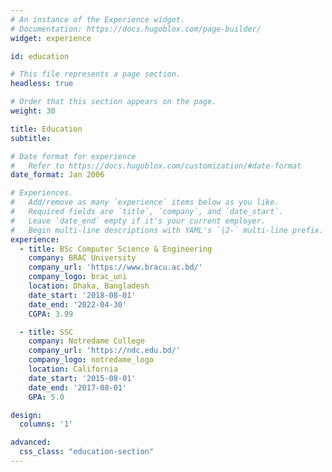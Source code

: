 ```yaml
---
# An instance of the Experience widget.
# Documentation: https://docs.hugoblox.com/page-builder/
widget: experience

id: education

# This file represents a page section.
headless: true

# Order that this section appears on the page.
weight: 30

title: Education
subtitle:

# Date format for experience
#   Refer to https://docs.hugoblox.com/customization/#date-format
date_format: Jan 2006

# Experiences.
#   Add/remove as many `experience` items below as you like.
#   Required fields are `title`, `company`, and `date_start`.
#   Leave `date_end` empty if it's your current employer.
#   Begin multi-line descriptions with YAML's `|2-` multi-line prefix.
experience:
  - title: BSc Computer Science & Engineering
    company: BRAC University
    company_url: 'https://www.bracu.ac.bd/'
    company_logo: brac_uni
    location: Dhaka, Bangladesh
    date_start: '2018-08-01'
    date_end: '2022-04-30'
    CGPA: 3.99

  - title: SSC
    company: Notredame College
    company_url: 'https://ndc.edu.bd/'
    company_logo: notredame_logo
    location: California
    date_start: '2015-08-01'
    date_end: '2017-08-01'
    GPA: 5.0

design:
  columns: '1'

advanced:
  css_class: "education-section"
---
```

